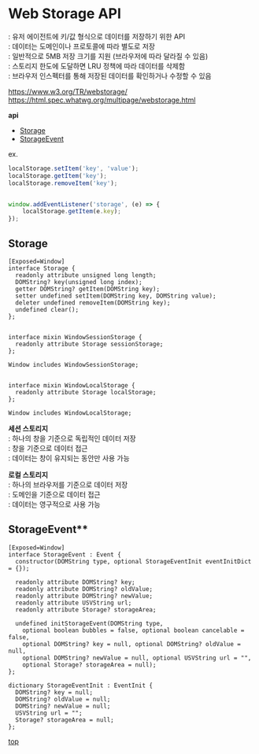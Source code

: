# Web Storage API
: 유저 에이전트에 키/값 형식으로 데이터를 저장하기 위한 API   
: 데이터는 도메인이나 프로토콜에 따라 별도로 저장    
: 일반적으로 5MB 저장 크기를 지원 (브라우저에 따라 달라질 수 있음)  
: 스토리지 한도에 도달하면 LRU 정책에 따라 데이터를 삭제함   
: 브라우저 인스펙터를 통해 저장된 데이터를 확인하거나 수정할 수 있음


https://www.w3.org/TR/webstorage/   
https://html.spec.whatwg.org/multipage/webstorage.html


**api**
- [Storage](#storage)
- [StorageEvent](#storageevent)


ex.
```js
localStorage.setItem('key', 'value');
localStorage.getItem('key');
localStorage.removeItem('key');


window.addEventListener('storage', (e) => {
    localStorage.getItem(e.key);
});
```



## Storage

```webidl
[Exposed=Window]
interface Storage {
  readonly attribute unsigned long length;
  DOMString? key(unsigned long index);
  getter DOMString? getItem(DOMString key);
  setter undefined setItem(DOMString key, DOMString value);
  deleter undefined removeItem(DOMString key);
  undefined clear();
};


interface mixin WindowSessionStorage {
  readonly attribute Storage sessionStorage;
};

Window includes WindowSessionStorage;


interface mixin WindowLocalStorage {
  readonly attribute Storage localStorage;
};

Window includes WindowLocalStorage;
```


**세션 스토리지**   
: 하나의 창을 기준으로 독립적인 데이터 저장    
: 창을 기준으로 데이터 접근    
: 데이터는 창이 유지되는 동안만 사용 가능


**로컬 스토리지**   
: 하나의 브라우저를 기준으로 데이터 저장   
: 도메인을 기준으로 데이터 접근  
: 데이터는 영구적으로 사용 가능  



## StorageEvent**

```webidl
[Exposed=Window]
interface StorageEvent : Event {
  constructor(DOMString type, optional StorageEventInit eventInitDict = {});

  readonly attribute DOMString? key;
  readonly attribute DOMString? oldValue;
  readonly attribute DOMString? newValue;
  readonly attribute USVString url;
  readonly attribute Storage? storageArea;

  undefined initStorageEvent(DOMString type,
    optional boolean bubbles = false, optional boolean cancelable = false,
    optional DOMString? key = null, optional DOMString? oldValue = null,
    optional DOMString? newValue = null, optional USVString url = "",
    optional Storage? storageArea = null);
};

dictionary StorageEventInit : EventInit {
  DOMString? key = null;
  DOMString? oldValue = null;
  DOMString? newValue = null;
  USVString url = "";
  Storage? storageArea = null;
};
```



[top](#)

